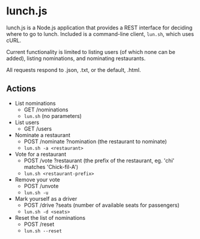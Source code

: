 lunch.js
========

lunch.js is a Node.js application that provides a REST interface for deciding where to go to lunch. Included is a command-line client, `lun.sh`, which uses cURL.

Current functionality is limited to listing users (of which none can be added), listing nominations, and nominating restaurants.

All requests respond to .json, .txt, or the default, .html.

Actions
-------

 * List nominations
   * GET /nominations
   * `lun.sh` (no parameters)
 * List users
   * GET /users
 * Nominate a restaurant
   * POST /nominate ?nomination (the restaurant to nominate)
   * `lun.sh -a <restaurant>`
 * Vote for a restaurant
   * POST /vote ?restaurant (the prefix of the restaurant, eg. 'chi' matches 'Chick-fil-A')
   * `lun.sh <restaurant-prefix>`
 * Remove your vote
   * POST /unvote
   * `lun.sh -u`
 * Mark yourself as a driver
   * POST /drive ?seats (number of available seats for passengers)
   * `lun.sh -d <seats>`
 * Reset the list of nominations
   * POST /reset
   * `lun.sh --reset`
